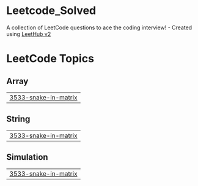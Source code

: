 # Leetcode_Solved
A collection of LeetCode questions to ace the coding interview! - Created using [LeetHub v2](https://github.com/arunbhardwaj/LeetHub-2.0)

<!---LeetCode Topics Start-->
# LeetCode Topics
## Array
|  |
| ------- |
| [3533-snake-in-matrix](https://github.com/thilip18dev/Leetcode_Solved/tree/master/3533-snake-in-matrix) |
## String
|  |
| ------- |
| [3533-snake-in-matrix](https://github.com/thilip18dev/Leetcode_Solved/tree/master/3533-snake-in-matrix) |
## Simulation
|  |
| ------- |
| [3533-snake-in-matrix](https://github.com/thilip18dev/Leetcode_Solved/tree/master/3533-snake-in-matrix) |
<!---LeetCode Topics End-->